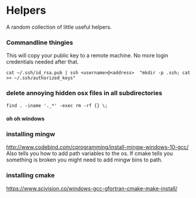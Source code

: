 # Helpers
A random collection of little useful helpers. 

### Commandline thingies

This will copy your public key to a remote machine. No more login credentials needed after that.

```cat ~/.ssh/id_rsa.pub | ssh <username>@<address>  "mkdir -p .ssh; cat >> ~/.ssh/authorized_keys"```


### delete annoying hidden osx files in all subdirectories
```find . -iname '._*' -exec rm -rf {} \;```






#### oh oh windows ####

### installing mingw ###
http://www.codebind.com/cprogramming/install-mingw-windows-10-gcc/
Also tells you how to add path variables to the os. If cmake tells you something is broken you might need to add mingw bins to path.

### installing cmake ###
https://www.scivision.co/windows-gcc-gfortran-cmake-make-install/
